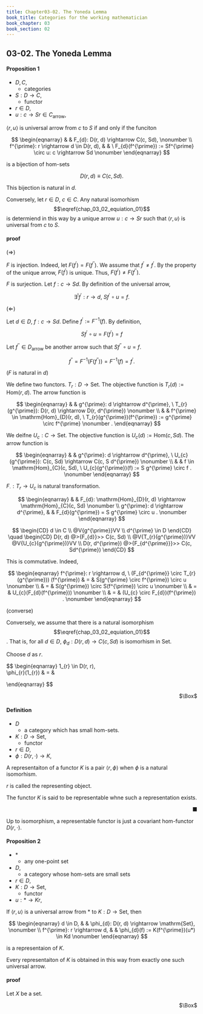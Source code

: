 ```yaml
---
title: Chapter03-02. The Yoneda Lemma
book_title: Categories for the working mathematician
book_chapter: 03
book_section: 02
---
```


## 03-02. The Yoneda Lemma



#### Proposition 1
- $D, C$,
    - categories
- $S:D \rightarrow C$,
    - functor
- $r \in D$,
- $u: c \rightarrow Sr \in C_{\mathrm{arrow}}$,


$\langle r, u\rangle$ is universal arrow from $c$ to $S$ if and only if the funciton

$$
\begin{eqnarray}
    & & 
        F_{d}: D(r, d) \rightarrow C(c, Sd),
    \nonumber
    \\
    f^{\prime}: r \rightarrow d \in D(r, d),
    & &
        \
        F_{d}(f^{\prime})
        :=
        Sf^{\prime} \circ u: c \rightarrow Sd
    \nonumber
\end{eqnarray}
$$

is a bijection of hom-sets

$$
\begin{equation}
    D(r, d)
    \equiv
    C(c, Sd)
    \label{chap_03_02_equiation_01}
\end{equation}
    .
$$

This bijection is natural in $d$.

Conversely, let $r \in D$, $c \in C$.
Any natural isomorhism $$\eqref{chap_03_02_equiation_01}$$ is determiend in this way by a unique arrow $u: c \rightarrow Sr$ such that $\langle r, u\rangle$ is universal from $c$ to $S$.

#### proof

$(\Rightarrow)$

$F$ is injection.
Indeed, let $F(f^{\prime}) = F(f^{\prime\prime})$.
We assume that $f^{\prime} \neq f^{\prime}$.
By the property of the unique arrow, $F(f^{\prime})$ is unique.
Thus, $F(f^{\prime}) \neq F(f^{\prime\prime})$.

$F$ is surjection.
Let $f: c \rightarrow Sd$.
By definition of the universal arrow,

$$
    \exists^{!} f^{\prime}: r \rightarrow d,
    \
    Sf^{\prime} \circ u
    =
    f
    .
$$

$(\Leftarrow)$

Let $d \in D$, $f: c \rightarrow Sd$.
Define $f^{\prime} := F^{-1}(f)$.
By definition,

$$
    Sf^{\prime} \circ u
    = F(f^{\prime})
    = f
$$

Let $f^{\prime\prime} \in D_{\mathrm{arrow}}$ be another arrow such that $S f^{\prime\prime} \circ u = f$.

$$
    f^{\prime\prime}
    = F^{-1}(F(f^{\prime\prime}))
    = F^{-1}(f)
    = f^{\prime}
    .
$$

($F$ is natural in $d$)

We define two functors.
$T_{r}: D \rightarrow \mathrm{Set}$.
The objective function is $T_{r}(d) := \mathrm{Hom}(r, d)$.
The arrow function is

$$
\begin{eqnarray}
    & &
        g^{\prime}: d \rightarrow d^{\prime},
        \
        T_{r}(g^{\prime}): D(r, d) \rightarrow D(r, d^{\prime})
    \nonumber
    \\
    & &
        f^{\prime} \in \mathrm{Hom}_{D}(r, d),
        \
        T_{r}(g^{\prime})(f^{\prime}) := g^{\prime} \circ f^{\prime}
    \nonumber
    .
\end{eqnarray}
$$

We deifne $U_{c}: C \rightarrow \mathrm{Set}$.
The objective function is $U_{c}(d) := \mathrm{Hom}(c, Sd)$.
The arrow function is

$$
\begin{eqnarray}
    & &
        g^{\prime}: d \rightarrow d^{\prime},
        \
        U_{c}(g^{\prime}): C(c, Sd) \rightarrow C(c, S d^{\prime})
    \nonumber
    \\
    & &
        f \in \mathrm{Hom}_{C}(c, Sd),
        \
        U_{c}(g^{\prime})(f) := S g^{\prime} \circ f
    .
    \nonumber
\end{eqnarray}
$$

$F_{\cdot}: T_{r} \rightarrow U_{c}$ is natural transformation.

$$
\begin{eqnarray}
    & &
        F_{d}: \mathrm{Hom}_{D}(r, d) \rightarrow \mathrm{Hom}_{C}(c, Sd)
    \nonumber
    \\
    g^{\prime}: d \rightarrow d^{\prime},
    & &
        F_{d}(g^{\prime}) = S g^{\prime} \circ u
    .
    \nonumber
\end{eqnarray}
$$

$$
\begin{CD}
    d \in C
    \\
    @V{g^{\prime}}VV
    \\
    d^{\prime} \in D
\end{CD}
\quad
\begin{CD}
    D(r, d) @>{F_{d}}>> C(c, Sd)
    \\
    @V{T_{r}(g^{\prime})}VV    @V{U_{c}(g^{\prime})}VV
    \\
    D(r, d^{\prime}) @>{F_{d^{\prime}}}>>  C(c, Sd^{\prime})
\end{CD}
$$

This is commutative.
Indeed,

$$
\begin{eqnarray}
    f^{\prime}: r \rightarrow d,
    \
    (F_{d^{\prime}} \circ T_{r}(g^{\prime})) (f^{\prime})
    & = &
        S(g^{\prime} \circ f^{\prime}) \circ u
    \nonumber
    \\
    & = &
        S(g^{\prime}) \circ S(f^{\prime}) \circ u
    \nonumber
    \\
    & = &
        U_{c}(F_{d}(f^{\prime}))
    \nonumber
    \\
    & = &
        (U_{c} \circ F_{d})(f^{\prime})
    .
    \nonumber
\end{eqnarray}
$$

(converse)

Conversely, we assume that there is a natural isomorphism $$\eqref{chap_03_02_equiation_01}$$.
That is, for all $d \in D$, $\phi_{d}: D(r, d) \rightarrow C(c, Sd)$ is isomorhism in $\mathrm{Set}$.

Choose $d$ as $r$.

$$
\begin{eqnarray}
    1_{r} \in D(r, r),
    \
    \phi_{r}(1_{r})
    & = &
        
\end{eqnarray}
$$


<div class="QED" style="text-align: right">$\Box$</div>


#### Definition
- $D$
    - a category which has small hom-sets.
- $K: D \rightarrow \mathrm{Set}$,
    - functor
- $r \in D$,
- $\phi: D(r, \cdot) \rightarrow K$,

A representaiton of a functor $K$ is a pair $\langle r, \phi \rangle$ when $\phi$ is a natural isomorhism.

$r$ is called the representing object.

The functor $K$ is said to be representable whne such a representation exists.

<div class="end-of-statement" style="text-align: right">■</div>

Up to isomorphism, a representable functor is just a covariant hom-functor $D(r, \cdot)$.


#### Proposition 2
- $*$
    - any one-point set
- $D$,
    - a category whose hom-sets are small sets
- $r \in D$,
- $K: D \rightarrow \mathrm{Set}$,
    - functor
- $u: * \rightarrow Kr$,

If $\langle r, u\rangle$ is a universal arrow from $*$ to $K: D \rightarrow \mathrm{Set}$, then

$$
\begin{eqnarray}
    d \in D,
    & &
        \phi_{d}: D(r, d) \rightarrow \mathrm{Set},
    \nonumber
    \\
    f^{\prime}: r \rightarrow d,
    & &
        \phi_{d}(f)
        :=
        K(f^{\prime})(u*)
        \in
        Kd
    \nonumber
\end{eqnarray}
$$

is a representaion of $K$.

Every representaiton of $K$ is obtained in this way from exactly one such universal arrow.

#### proof
Let $X$ be a set.




<div class="QED" style="text-align: right">$\Box$</div>

